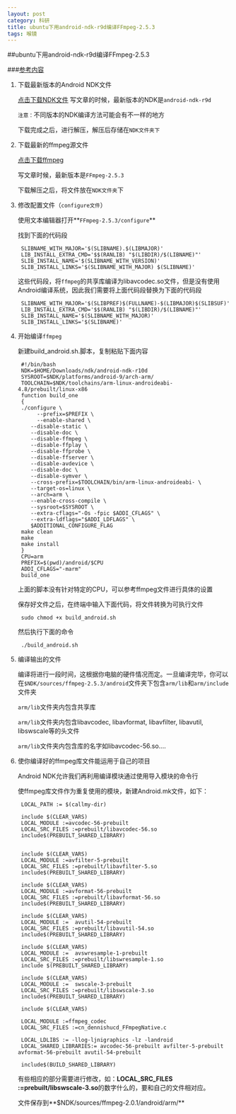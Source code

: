 ```yaml
---
layout: post
category: 科研
title: ubuntu下用android-ndk-r9d编译FFmpeg-2.5.3
tags: 喉镜
---
```






##ubuntu下用android-ndk-r9d编译FFmpeg-2.5.3


###[参考内容](http://www.roman10.net/how-to-build-ffmpeg-with-ndk-r9/)

1. 下载最新版本的Android NDK文件

	[点击下载NDK文件](http://developer.android.com/tools/sdk/ndk/index.html)
	写文章的时候，最新版本的NDK是`android-ndk-r9d`
	
	`注意：`不同版本的NDK编译方法可能会有不一样的地方
	
	下载完成之后，进行解压，解压后存储在`NDK文件夹下`
	
2. 下载最新的ffmpeg源文件

	[点击下载ffmpeg](http://www.ffmpeg.org/download.html)
	
	写文章时候，最新版本是`FFmpeg-2.5.3`
	
	下载解压之后，将文件放在`NDK文件夹`下
	
3. 修改配置文件（`configure文件`）

	使用文本编辑器打开**`FFmpeg-2.5.3/configure`**
	
	找到下面的代码段
	
		SLIBNAME_WITH_MAJOR='$(SLIBNAME).$(LIBMAJOR)'
		LIB_INSTALL_EXTRA_CMD='$$(RANLIB) "$(LIBDIR)/$(LIBNAME)"'
		SLIB_INSTALL_NAME='$(SLIBNAME_WITH_VERSION)'
		SLIB_INSTALL_LINKS='$(SLIBNAME_WITH_MAJOR) $(SLIBNAME)'
		
	这些代码段，将`ffmpeg`的共享库编译为libavcodec.so文件，但是没有使用Android编译系统，因此我们需要将上面代码段替换为下面的代码段
	
		SLIBNAME_WITH_MAJOR='$(SLIBPREF)$(FULLNAME)-$(LIBMAJOR)$(SLIBSUF)'
		LIB_INSTALL_EXTRA_CMD='$$(RANLIB) "$(LIBDIR)/$(LIBNAME)"'
		SLIB_INSTALL_NAME='$(SLIBNAME_WITH_MAJOR)'
		SLIB_INSTALL_LINKS='$(SLIBNAME)'
4. 开始编译`ffmpeg`

	新建build_android.sh.脚本，复制粘贴下面内容
	
		#!/bin/bash
		NDK=$HOME/Downloads/ndk/android-ndk-r10d
		SYSROOT=$NDK/platforms/android-9/arch-arm/
		TOOLCHAIN=$NDK/toolchains/arm-linux-androideabi-4.8/prebuilt/linux-x86
		function build_one
		{
		./configure \
   			 --prefix=$PREFIX \
    		 --enable-shared \
           --disable-static \
           --disable-doc \
           --disable-ffmpeg \
           --disable-ffplay \
           --disable-ffprobe \
           --disable-ffserver \
           --disable-avdevice \
           --disable-doc \
           --disable-symver \
           --cross-prefix=$TOOLCHAIN/bin/arm-linux-androideabi- \
           --target-os=linux \
           --arch=arm \
           --enable-cross-compile \
           --sysroot=$SYSROOT \
           --extra-cflags="-Os -fpic $ADDI_CFLAGS" \
           --extra-ldflags="$ADDI_LDFLAGS" \
           $ADDITIONAL_CONFIGURE_FLAG
     	make clean
		make
		make install
		}
		CPU=arm
		PREFIX=$(pwd)/android/$CPU 
		ADDI_CFLAGS="-marm"
		build_one
	上面的脚本没有针对特定的CPU，可以参考ffmpeg文件进行具体的设置
	
	保存好文件之后，在终端中输入下面代码，将文件转换为可执行文件
		
		sudo chmod +x build_android.sh
	然后执行下面的命令
	
		./build_android.sh
		
5. 编译输出的文件

	编译将进行一段时间，这根据你电脑的硬件情况而定。一旦编译完毕，你可以在`$NDK/sources/ffmpeg-2.5.3/android`文件夹下包含`arm/lib`和`arm/include `文件夹
	
	`arm/lib`文件夹内包含共享库
	
	`arm/lib`文件夹内包含libavcodec, libavformat, libavfilter, libavutil, libswscale等的头文件
	
	`arm/lib`文件夹内包含库的名字如libavcodec-56.so....

6. 使你编译好的ffmpeg库文件能运用于自己的项目

	Android NDK允许我们再利用编译模块通过使用导入模块的命令行
	
	使ffmpeg库文件作为重复使用的模块，新建Android.mk文件，如下：
	
		LOCAL_PATH := $(callmy-dir)  
   
		include $(CLEAR_VARS)  
		LOCAL_MODULE :=avcodec-56-prebuilt  
		LOCAL_SRC_FILES :=prebuilt/libavcodec-56.so  
		include$(PREBUILT_SHARED_LIBRARY)  
    
   
		include $(CLEAR_VARS)  
		LOCAL_MODULE :=avfilter-5-prebuilt  
		LOCAL_SRC_FILES :=prebuilt/libavfilter-5.so  
		include$(PREBUILT_SHARED_LIBRARY)  
   
		include $(CLEAR_VARS)  
		LOCAL_MODULE :=avformat-56-prebuilt  
		LOCAL_SRC_FILES :=prebuilt/libavformat-56.so  
		include$(PREBUILT_SHARED_LIBRARY)  
   
		include $(CLEAR_VARS)  
		LOCAL_MODULE :=  avutil-54-prebuilt  
		LOCAL_SRC_FILES :=prebuilt/libavutil-54.so  
		include$(PREBUILT_SHARED_LIBRARY)  
   
		include $(CLEAR_VARS)  
		LOCAL_MODULE :=  avswresample-1-prebuilt  
		LOCAL_SRC_FILES :=prebuilt/libswresample-1.so  
		include $(PREBUILT_SHARED_LIBRARY)  
   
		include $(CLEAR_VARS)  
		LOCAL_MODULE :=  swscale-3-prebuilt  
		LOCAL_SRC_FILES :=prebuilt/libswscale-3.so  
		include$(PREBUILT_SHARED_LIBRARY)  
   
		include $(CLEAR_VARS)  
   
		LOCAL_MODULE :=ffmpeg_codec  
		LOCAL_SRC_FILES :=cn_dennishucd_FFmpegNative.c  
   
		LOCAL_LDLIBS := -llog-ljnigraphics -lz -landroid  
		LOCAL_SHARED_LIBRARIES:= avcodec-56-prebuilt avfilter-5-prebuilt avformat-56-prebuilt avutil-54-prebuilt  
   
		include$(BUILD_SHARED_LIBRARY)  
		
	有些相应的部分需要进行修改，如：**LOCAL_SRC_FILES :=prebuilt/libswscale-3.so**的数字什么的，要和自己的文件相对应。
	
	文件保存到**$NDK/sources/ffmpeg-2.0.1/android/arm/**
